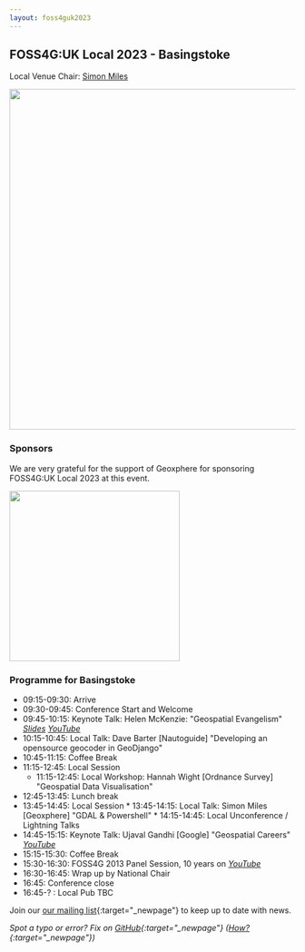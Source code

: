 ```yaml
---
layout: foss4guk2023
---
```


## FOSS4G:UK Local 2023 - Basingstoke

Local Venue Chair: [Simon Miles](mailto:Simon.Miles@geoxphere.com)

<img src="images/willis-museum.jpg" width="600" align="middle">

### Sponsors

We are very grateful for the support of Geoxphere for sponsoring FOSS4G:UK Local 2023 at this event. 

[<img src="images/geoxphere.png" width="300" align="middle">](https://www.geoxphere.com/)


### Programme for Basingstoke

* 09:15-09:30: Arrive
* 09:30-09:45: Conference Start and Welcome
* 09:45-10:15: Keynote Talk: Helen McKenzie: "Geospatial Evangelism" *[Slides](https://docs.google.com/presentation/d/1gM5Yg-Z4i_zLo9ae1bPUJtxPd6TLC9r74N6x7K19nd4/edit?usp=sharing) [YouTube](https://youtube.com/live/HWmgegypNBQ?feature=share)*
* 10:15-10:45: Local Talk: Dave Barter [Nautoguide] "Developing an opensource geocoder in GeoDjango"
* 10:45-11:15: Coffee Break
* 11:15-12:45: Local Session
    * 11:15-12:45: Local Workshop: Hannah Wight [Ordnance Survey] "Geospatial Data Visualisation"
* 12:45-13:45: Lunch break
* 13:45-14:45: Local Session
        * 13:45-14:15: Local Talk: Simon Miles [Geoxphere] "GDAL & Powershell"
        * 14:15-14:45: Local Unconference / Lightning Talks
* 14:45-15:15: Keynote Talk: Ujaval Gandhi [Google] "Geospatial Careers" *[YouTube](https://youtube.com/live/vE9RQBUWWUE?feature=share)*
* 15:15-15:30: Coffee Break
* 15:30-16:30: FOSS4G 2013 Panel Session, 10 years on *[YouTube](https://youtube.com/live/2UReJqFle_Y?feature=share)*
* 16:30-16:45: Wrap up by National Chair
* 16:45: Conference close
* 16:45-? : Local Pub TBC

Join our [our mailing list](https://lists.osgeo.org/mailman/listinfo/uk){:target="_newpage"} to keep up to date with news. 

*Spot a typo or error? Fix on [GitHub](https://github.com/osgeouk/website/blob/gh-pages/foss4guklocal2023/london.md){:target="_newpage"} ([How?](https://uk.osgeo.org/editing-on-github){:target="_newpage"})*
